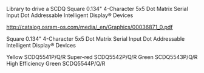 Library to drive a SCDQ Square 0.134" 4-Character
5x5 Dot Matrix Serial Input Dot Addressable Intelligent Display® Devices

http://catalog.osram-os.com/media/_en/Graphics/00036871_0.pdf

Square 0.134" 4-Character
5x5 Dot Matrix Serial Input Dot Addressable Intelligent Display® Devices

Yellow SCDQ5541P/Q/R
Super-red SCDQ5542P/Q/R
Green SCDQ5543P/Q/R
High Efficiency Green SCDQ5544P/Q/R